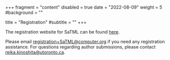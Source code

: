 +++
fragment = "content"
disabled = true
date = "2022-08-09"
weight = 5
#background = ""

title = "Registration"
#subtitle = ""
+++

The registration website for SaTML can be found [here](https://web.cvent.com/event/42f10b0f-50cd-49af-8da7-30c5198d0c98/summary).

Please email [registration+SaTML@computer.org](mailto:registration+SaTML@computer.org) if you need any registration
assistance. For questions regarding author submissions, please contact
[reika.kinoshita@utoronto.ca](mailto:reika.kinoshita@utoronto.ca).